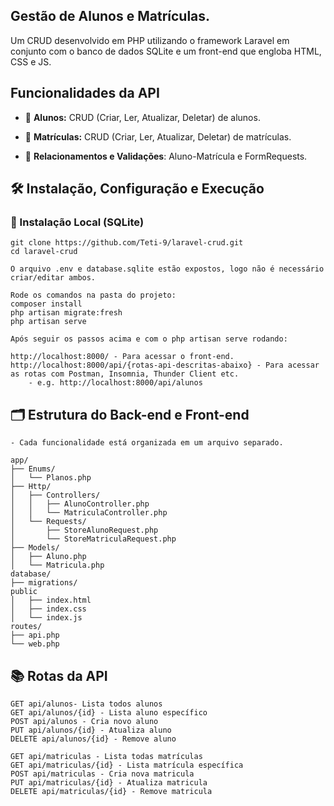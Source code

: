 ## Gestão de Alunos e Matrículas.

Um CRUD desenvolvido em PHP utilizando o framework Laravel em conjunto com o banco de dados SQLite e um front-end que engloba HTML, CSS e JS.

## Funcionalidades da API  

- 📌 **Alunos:** CRUD (Criar, Ler, Atualizar, Deletar) de alunos.  

- 📌 **Matrículas:** CRUD (Criar, Ler, Atualizar, Deletar) de matrículas.  

- 📌 **Relacionamentos e Validações**: Aluno-Matrícula e FormRequests.

## 🛠️ Instalação, Configuração e Execução

### 🔹 Instalação Local (SQLite)
```
git clone https://github.com/Teti-9/laravel-crud.git
cd laravel-crud

O arquivo .env e database.sqlite estão expostos, logo não é necessário criar/editar ambos.

Rode os comandos na pasta do projeto:
composer install
php artisan migrate:fresh
php artisan serve
```
```
Após seguir os passos acima e com o php artisan serve rodando:

http://localhost:8000/ - Para acessar o front-end.
http://localhost:8000/api/{rotas-api-descritas-abaixo} - Para acessar as rotas com Postman, Insomnia, Thunder Client etc.
    - e.g. http://localhost:8000/api/alunos
```
## 🗂️ Estrutura do Back-end e Front-end
```
- Cada funcionalidade está organizada em um arquivo separado.  

app/
├── Enums/
│   └── Planos.php
├── Http/
│   ├── Controllers/
│   │   ├── AlunoController.php
│   │   └── MatriculaController.php
│   └── Requests/
│       ├── StoreAlunoRequest.php
│       └── StoreMatriculaRequest.php
├── Models/
│   ├── Aluno.php
│   └── Matricula.php
database/
├── migrations/
public
│   ├── index.html
│   ├── index.css
│   └── index.js
routes/
├── api.php
└── web.php
```
## 📚 Rotas da API
```
GET api/alunos- Lista todos alunos
GET api/alunos/{id} - Lista aluno específico
POST api/alunos - Cria novo aluno
PUT api/alunos/{id} - Atualiza aluno
DELETE api/alunos/{id} - Remove aluno

GET api/matriculas - Lista todas matrículas
GET api/matriculas/{id} - Lista matrícula específica
POST api/matriculas - Cria nova matricula
PUT api/matriculas/{id} - Atualiza matricula
DELETE api/matriculas/{id} - Remove matricula
```